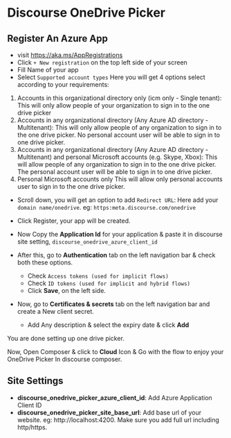 # Discourse OneDrive Picker
## Register An Azure App
 - visit https://aka.ms/AppRegistrations
 - Click `+ New registration` on the top left side of your screen
 - Fill Name of your app
 - Select `Supported account types`
Here you will get 4 options select according to your requirements:
1. Accounts in this organizational directory only (icm only - Single tenant):
This will only allow people of your organization to sign in to the one drive picker
2. Accounts in any organizational directory (Any Azure AD directory - Multitenant):
This will only allow people of any organization to sign in to the one drive picker. No personal account user will be able to sign in to one drive picker.
3. Accounts in any organizational directory (Any Azure AD directory - Multitenant) and personal Microsoft accounts (e.g. Skype, Xbox):
This will allow people of any organization to sign in to the one drive picker. The personal account user will be able to sign in to one drive picker.
4. Personal Microsoft accounts only
This will allow only personal accounts user to sign in to the one drive picker.
 - Scroll down, you will get an option to add `Redirect URL`:
Here add your `domain name/onedrive`. eg: `https:meta.discourse.com/onedrive`

- Click Register, your app will be created.

- Now Copy the **Application Id** for your application & paste it in discourse site setting, `discourse_onedrive_azure_client_id`

- After this, go to **Authentication** tab on the left navigation bar & check both these options.
  - Check `Access tokens (used for implicit flows)`
  - Check `ID tokens (used for implicit and hybrid flows)`
  - Click **Save**, on the left side.

- Now, go to **Certificates & secrets** tab on the left navigation bar and create a New client secret.
  - Add Any description & select the expiry date & click **Add**

You are done setting up one drive picker.

Now, Open Composer & click to **Cloud** Icon & Go with the flow to enjoy your OneDrive Picker In discourse composer.

## Site Settings
- **discourse_onedrive_picker_azure_client_id**: Add Azure Application Client ID
- **discourse_onedrive_picker_site_base_url**: Add base url of your website. eg: http://localhost:4200. Make sure you add full url including http/https.

